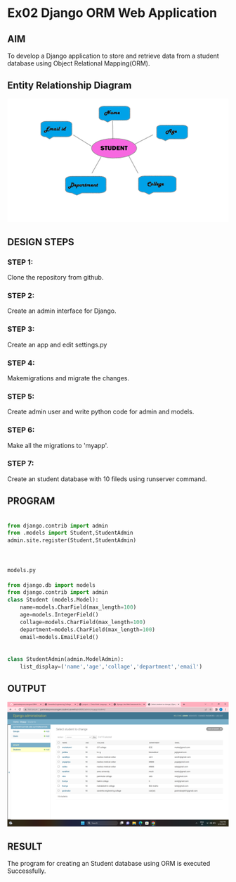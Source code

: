 # Ex02 Django ORM Web Application

## AIM
To develop a Django application to store and retrieve data from a student database using Object Relational Mapping(ORM).

## Entity Relationship Diagram

![output](./out4.png)

## DESIGN STEPS

### STEP 1:

Clone the repository from github.

### STEP 2:

Create an admin interface for Django.

### STEP 3:

Create an app and edit settings.py

### STEP 4:

Makemigrations and migrate the changes.

### STEP 5:

Create admin user and write python code for admin and models.

### STEP 6:

Make all the migrations to 'myapp'.

### STEP 7:

Create an student database with 10 fileds using runserver command.

## PROGRAM

```admin.py

from django.contrib import admin
from .models import Student,StudentAdmin
admin.site.register(Student,StudentAdmin)



models.py

from django.db import models
from django.contrib import admin
class Student (models.Model):
    name=models.CharField(max_length=100)
    age=models.IntegerField()
    collage=models.CharField(max_length=100)
    department=models.CharField(max_length=100)
    email=models.EmailField()


class StudentAdmin(admin.ModelAdmin):
    list_display=('name','age','collage','department','email')    


```

## OUTPUT

![output](./out3.png)


## RESULT
The program for creating an  Student database using ORM is executed Successfully.
